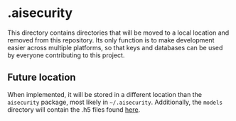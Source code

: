 # .aisecurity
This directory contains directories that will be moved to a local location and removed from this repository. Its only function is to make development easier across multiple platforms, so that keys and databases can be used by everyone contributing to this project.

## Future location

When implemented, it will be stored in a different location than the `aisecurity` package, most likely in `~/.aisecurity`. Additionally, the `models` directory will contain the .h5 files found [here](https://drive.google.com/open?id=1dlc_ewXtGftcZvZ7axusWcYfYyDj6kbM).
